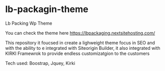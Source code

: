 # lb-packagin-theme
Lb Packing Wp Theme

You can check the theme here https://lbpackaging.nextsitehosting.com/

This repository it foucsed in create a lighweight theme focus in SEO and with the ability to e integrated with Siteorigin Builder, it also integrated with KIRKI Framewrok to provide endless customizatgion to the customers

Tech used:
Boostrap, Jquey, Kirki
